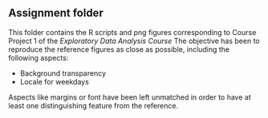 ## Assignment folder

This folder contains the R scripts and png figures corresponding to Course Project 1 of the *Exploratory Data Analysis Course*
The objective has been to reproduce the reference figures as close as possible, including the following aspects:
* Background transparency
* Locale for weekdays

Aspects like margins or font have been left unmatched in order to have at least one distinguishing feature from the reference.